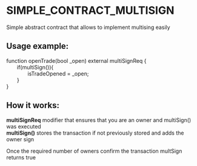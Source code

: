 # SIMPLE_CONTRACT_MULTISIGN
 Simple abstract contract that allows to implement multising easily

## Usage example:

function openTrade(bool _open) external multiSignReq {   
&emsp;&emsp;if(multiSign()){  
&emsp;&emsp;&emsp;&emsp;isTradeOpened = _open;  
&emsp;&emsp;}  
}  

## How it works:
<b>multiSignReq</b> modifier that ensures that you are an owner and multiSign() was executed  
<b>multiSign()</b> stores the transaction if not previously stored and adds the owner sign  

Once the required number of owners confirm the transaction multSign returns true
